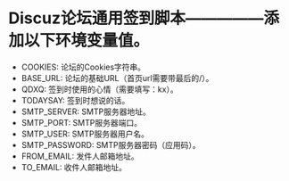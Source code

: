 # Discuz论坛通用签到脚本—————添加以下环境变量值。
- COOKIES: 论坛的Cookies字符串。
- BASE_URL: 论坛的基础URL（首页url需要带最后的/）。
- QDXQ: 签到时使用的心情（需要填写：kx）。
- TODAYSAY: 签到时想说的话。
- SMTP_SERVER: SMTP服务器地址。
- SMTP_PORT: SMTP服务器端口。
- SMTP_USER: SMTP服务器用户名。
- SMTP_PASSWORD: SMTP服务器密码（应用码）。
- FROM_EMAIL: 发件人邮箱地址。
- TO_EMAIL: 收件人邮箱地址。
